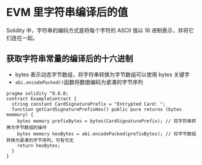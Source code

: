 # EVM 里字符串编译后的值

Solidity 中，字符串的编码方式是将每个字符的 ASCII 值以 16 进制表示，并将它们连在一起。

## 获取字符串常量的编译后的十六进制

- bytes 表示动态字节数组，将字符串转换为字节数组可以使用 bytes 关键字
- `abi.encodePacked()`函数将数据编码为紧凑的字节序列

```solidty
pragma solidity ^0.8.0;
contract ExampleContract {
  string constant CardSignaturePrefix = "Entrypted Card: ";
  function getCardSignaturePrefixHex() public pure returns (bytes memmory) {
    bytes memory prefixBytes = bytes(CardSignaturePrefix); // 将字符串转换为字节数组的操作
    bytes memory hexBytes = abi.encodePacked(prefixBytes); // 将字节数组转换为紧凑的字节序列，可有可无
    return hexBytes;
  }
}
```
